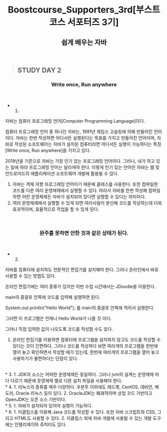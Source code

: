 <h1 align = "center">Boostcourse_Supporters_3rd[부스트코스 서포터즈 3기]</h1>
<h2 align = "center">쉽게 배우는 자바</h2>
<br>

>## STUDY DAY 2
<h3 align = "center">Write once, Run anywhere</h3>
<br>

* 1.
자바는 컴퓨터 프로그래밍 언어[Computer Programming Language]이다. 

컴퓨터 프로그래밍 언어 중 하나인 자바는,
1991년 제임스 고슬링에 의해 만들어진 언어이다.
자바는 한번 작성하면 어디서든 실행된다는 목표를 가지고 만들어진 언어이며,
자바로 작성된 소프트웨어는 자바가 설치된 컴퓨터라면 어디서든 실행이 가능하다는 특징[Write once, Run anywhere]을 가지고 있다.

2019년을 기준으로 자바는 가장 인기 있는 프로그래밍 언어이다.
그러나, 내가 하고 있는 일에 따라 프로그래밍 언어는 달라져야 한다.
이렇게 인기 있는 언어인 자바는 웹 및 안드로이드의 애플리케이션 소프트웨어 개발에 활용될 수 있다.

1. 자바는 객체 지향 프로그래밍 언어이기 때문에 클래스를 사용한다. 또한 컴파일한 코드룰 다른 여러 운영체제에서 실행할 수 있다. 따라서 자바를 한번 작성해 컴파일 하면 어떤 운영체제든 자바가 설치되어 있다면 실행할 수 있다는 의미이다.
2. 여러 운영체제에서 실행할 수 있게 되면 여러사람이 분산해 코드를 작성하는데 더욱 효과적이며, 효율적으로 작업을 할 수 있게 된다.  
<br>
<h3 align = "center">완주를 못하면 안한 것과 같은 상태가 된다.</h3>
<br>

* 2.
자바를 컴퓨터에 설치하도 전문적인 편집기를 설치해야 한다. 그러나 온라인에서 바로 사용할 수 있는 방법도 있다.

온라인 편집기에는 여러 종류가 있지만 이번 수업 시간에서는 JDoodle을 이용한다.

main의 중괄호 안쪽에 코드를 입력해 실행하면 된다.

System.out.println("Hello World"); 를 main의 중괄호 안쪽에 적어서 실행한다.

그러면 이 프로그램은 언제나 Hello World가 나올 것 이다.

그러나 직접 입력한 값이 나오도록 코드를 작성할 수도 있다.

1. 온라인 편집기를 이용하면 컴퓨터에 프로그램을 설치하지 않고도 코드를 작성할 수 있다는 것이 간편하다. 그러나 코드를 작성하다 보면 여러개의 프로그램을 한번에 열어 놓고 확인하면서 작성할 때가 있는데, 한번에 여러개의 프로그램을 열어 놓고 사용하기가 불편하다는 단점이 있다. 
<br>
* 3.
1. JDK의 소스는 어떠한 운영체제든 동일하다. 그러나 jvm의 설계는 운영체제 마다 다르기 때문에 운영체제 별로 다른 설치 파일을 사용해야 한다. 
<br>
* 4.
1. 리눅스의 종류를 매우 다양하다. 우분투 이외에도 레드햇, CentOS, 데비안, 페도라, Oracle 리눅스 등이 있다.
2. OracleJDK는 폐괘적이며 상업 코드 기반이고 OpenJDK는 오픈 소스 기반이다.
<br>
* 5.
1. 자바가 설치되어 있어야 실행이 가능하다.
<br>
* 6.
1. 이클립스를 이용해 Java 코드를 작성할 수 있다. 또한 자바 스크립트와 CSS, 그리고 HTML도 사용할 수 있다.
2. 이클립스 외에 자바 개발에 사용될 수 있는 개발 도구에는 인텔리제이와 쥬피터도 있다.
